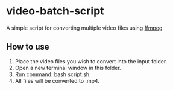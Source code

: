 # video-batch-script
A simple script for converting multiple video files using [ffmpeg](https://github.com/FFmpeg/FFmpeg)

## How to use
1. Place the video files you wish to convert into the input folder.
2. Open a new terminal window in this folder.
3. Run command: bash script.sh.
4. All files will be converted to .mp4.

